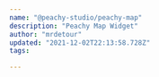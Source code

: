 ```yaml
---
name: "@peachy-studio/peachy-map"
description: "Peachy Map Widget"
author: "mrdetour"
updated: "2021-12-02T22:13:58.728Z"
tags: 

---
```

